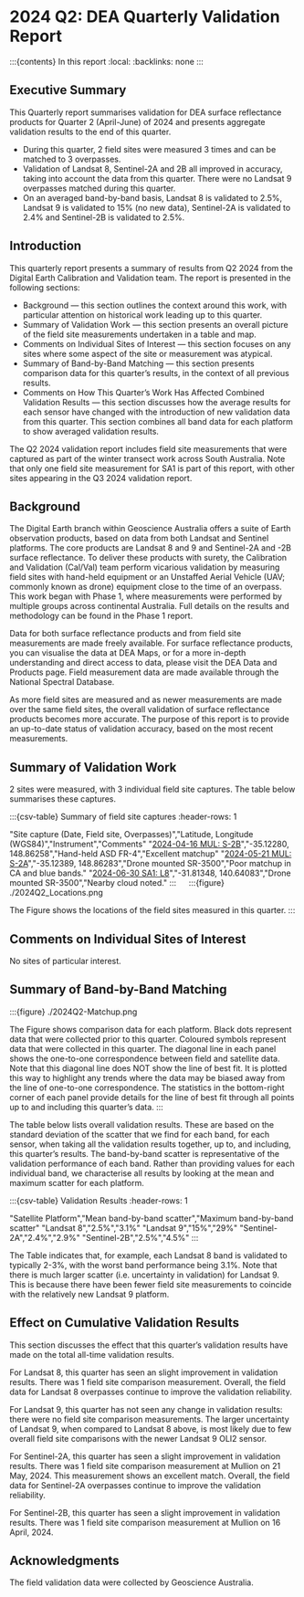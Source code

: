# 2024 Q2: DEA Quarterly Validation Report

:::{contents} In this report
:local:
:backlinks: none
:::

## Executive Summary

This Quarterly report summarises validation for DEA surface reflectance products for Quarter 2 (April-June) of 2024
and presents aggregate validation results to the end of this quarter.

* During this quarter, 2 field sites were measured 3 times and can be matched to 3 overpasses.
* Validation of Landsat 8, Sentinel-2A and 2B all improved in accuracy, taking into account the data from this quarter. There were no Landsat 9 overpasses matched during this quarter.
* On an averaged band-by-band basis, Landsat 8 is validated to 2.5%, Landsat 9 is validated to 15% (no new data), Sentinel-2A is validated to 2.4% and Sentinel-2B is validated to 2.5%.

## Introduction

This quarterly report presents a summary of results from Q2 2024 from the Digital Earth
Calibration and Validation team. The report is presented in the following sections:

* Background &mdash; this section outlines the context around this work, with particular attention on historical work leading up to this quarter.
* Summary of Validation Work &mdash; this section presents an overall picture of the field site measurements undertaken in a table and map.
* Comments on Individual Sites of Interest &mdash; this section focuses on any sites where some aspect of the site or measurement was atypical.
* Summary of Band-by-Band Matching &mdash; this section presents comparison data for this quarter’s results, in the context of all previous results.
* Comments on How This Quarter’s Work Has Affected Combined Validation Results &mdash; this section discusses how the average results for each sensor have changed with the introduction of new validation data from this quarter. This section combines all band data for each platform to show averaged validation results.

The Q2 2024 validation report includes field site measurements that were captured as part of the winter transect work
across South Australia. Note that only one field site measurement for SA1 is part of this report, with other sites appearing in the Q3 2024 validation report.
 
## Background

The Digital Earth branch within Geoscience Australia offers a suite of Earth observation products, based on data from
both Landsat and Sentinel platforms. The core products are Landsat 8 and 9 and Sentinel-2A and -2B surface reflectance.
To deliver these products with surety, the Calibration and Validation (Cal/Val) team perform vicarious validation
by measuring field sites with hand-held equipment or an Unstaffed Aerial Vehicle (UAV; commonly known as drone) equipment
close to the time of an overpass. This work began with Phase 1, where measurements were performed by multiple groups
across continental Australia. Full details on the results and methodology can be found in the Phase 1 report.

Data for both surface reflectance products and from field site measurements are made freely available. For surface reflectance products, you can visualise
the data at DEA Maps, or for a more in-depth understanding and direct access to data, please visit the DEA Data and
Products page. Field measurement data are made available through the National Spectral Database.

As more field sites are measured and as newer measurements are made over the same field sites, the overall validation of
surface reflectance products becomes more accurate. The purpose of this report is to provide an up-to-date status of validation accuracy,
based on the most recent measurements.
 
## Summary of Validation Work

2 sites were measured, with 3 individual field site captures. The table below summarises these captures.

:::{csv-table} Summary of field site captures
:header-rows: 1

"Site capture (Date, Field site, Overpasses)","Latitude, Longitude (WGS84)","Instrument","Comments"
"<a href='/validation/site-report/2024-04-16-MUL/'>2024-04-16 MUL: S-2B</a>","-35.12280, 148.86258","Hand-held ASD FR-4","Excellent matchup"
"<a href='/validation/site-report/2024-05-21-MUL/'>2024-05-21 MUL: S-2A</a>","-35.12389, 148.86283","Drone mounted SR-3500","Poor matchup in CA and blue bands."
"<a href='/validation/site-report/2024-06-30-SA1/'>2024-06-30 SA1: L8</a>","-31.81348, 140.64083","Drone mounted SR-3500","Nearby cloud noted."
:::
 
:::{figure} ./2024Q2_Locations.png

The Figure shows the locations of the field sites measured in this quarter.
::: 

## Comments on Individual Sites of Interest

No sites of particular interest.
     
## Summary of Band-by-Band Matching

:::{figure} ./2024Q2-Matchup.png

The Figure shows comparison data for each platform. Black dots represent data that were collected prior to this quarter.
Coloured symbols represent data that were collected in this quarter. The diagonal line in each panel shows the
one-to-one correspondence between field and satellite data. Note that this diagonal line does NOT show the line of best
fit. It is plotted this way to highlight any trends where the data may be biased away from the line of one-to-one
correspondence. The statistics in the bottom-right corner of each panel provide details for the line of best fit
through all points up to and including this quarter’s data.
:::

The table below lists overall validation results. These are based on the standard deviation of the scatter that we find
for each band, for each sensor, when taking all the validation results together, up to, and including, this quarter’s
results. The band-by-band scatter is representative of the validation performance of each band. Rather than providing
values for each individual band, we characterise all results by looking at the mean and maximum scatter for each
platform.

:::{csv-table} Validation Results
:header-rows: 1

"Satellite Platform","Mean band-by-band scatter","Maximum band-by-band scatter"
"Landsat 8","2.5%","3.1%"
"Landsat 9","15%","29%"
"Sentinel-2A","2.4%","2.9%"
"Sentinel-2B","2.5%","4.5%"
:::

The Table indicates that, for example, each Landsat 8 band is validated to typically 2-3%, with the worst band
performance being 3.1%. Note that there is much larger scatter (i.e. uncertainty in validation) for Landsat 9. This is
because there have been fewer field site measurements to coincide with the relatively new Landsat 9 platform.
 

## Effect on Cumulative Validation Results

This section discusses the effect that this quarter’s validation results have made on the total all-time validation
results.

For Landsat 8, this quarter has seen an slight improvement in validation results. There was 1 field site comparison
measurement. Overall, the field data for Landsat 8 overpasses continue to improve the
validation reliability.

For Landsat 9, this quarter has not seen any change in validation results: there were no field site comparison
measurements. The larger uncertainty of Landsat 9, when compared to Landsat 8 above, is most likely due to few
overall field site comparisons with the newer Landsat 9 OLI2 sensor.

For Sentinel-2A, this quarter has seen a slight improvement in validation results. There was 1 field site comparison
measurement at Mullion on 21 May, 2024. This measurement shows an excellent match. Overall, the field data for Sentinel-2A
overpasses continue to improve the validation reliability.

For Sentinel-2B, this quarter has seen a slight improvement in validation results. There was 1 field site comparison
measurement at Mullion on 16 April, 2024.

 
## Acknowledgments
 
The field validation data were collected by Geoscience Australia. 

